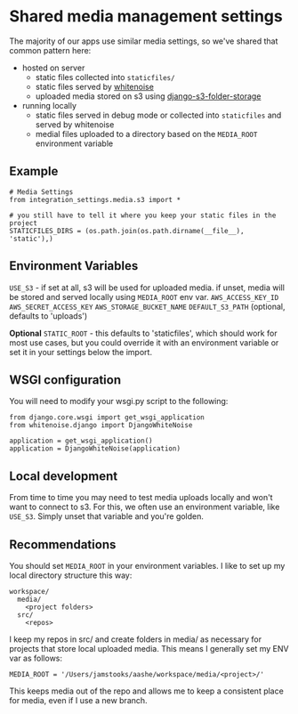 # Shared media management settings

The majority of our apps use similar media settings, so we've shared that
common pattern here:

  - hosted on server
    - static files collected into `staticfiles/`
    - static files served by [whitenoise](http://whitenoise.evans.io/en/latest/)
    - uploaded media stored on s3 using [django-s3-folder-storage](https://github.com/jamstooks/django-s3-folder-storage)
  - running locally
    - static files served in debug mode or collected into `staticfiles` and served by whitenoise
    - medial files uploaded to a directory based on the `MEDIA_ROOT` environment variable

## Example

    # Media Settings
    from integration_settings.media.s3 import *

    # you still have to tell it where you keep your static files in the project
    STATICFILES_DIRS = (os.path.join(os.path.dirname(__file__), 'static'),)

## Environment Variables

`USE_S3` - if set at all, s3 will be used for uploaded media. if unset, media will be stored and served locally using `MEDIA_ROOT` env var.
`AWS_ACCESS_KEY_ID`
`AWS_SECRET_ACCESS_KEY`
`AWS_STORAGE_BUCKET_NAME`
`DEFAULT_S3_PATH` (optional, defaults to 'uploads')

**Optional**
`STATIC_ROOT` - this defaults to 'staticfiles', which should work for most use cases,
but you could override it with an environment variable or set it in your settings
below the import.

## WSGI configuration

You will need to modify your wsgi.py script to the following:

    from django.core.wsgi import get_wsgi_application
    from whitenoise.django import DjangoWhiteNoise

    application = get_wsgi_application()
    application = DjangoWhiteNoise(application)

## Local development

From time to time you may need to test media uploads locally and won't want to
connect to s3. For this, we often use an environment variable, like `USE_S3`.
Simply unset that variable and you're golden.

## Recommendations

You should set `MEDIA_ROOT` in your environment variables. I like to set up my
local directory structure this way:

    workspace/
      media/
        <project folders>
      src/
        <repos>

I keep my repos in src/ and create folders in media/ as necessary for projects
that store local uploaded media. This means I generally set my ENV var as
follows:

    MEDIA_ROOT = '/Users/jamstooks/aashe/workspace/media/<project>/'

This keeps media out of the repo and allows me to keep a consistent place for
media, even if I use a new branch.
